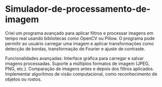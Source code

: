 # Simulador-de-processamento-de-imagem

Criei um programa avançado para aplicar filtros e processar imagens em tempo real usando bibliotecas como OpenCV ou Pillow. O programa pode permitir ao usuário carregar uma imagem e aplicar transformações como detecção de bordas, transformação de Fourier e ajuste de contraste.

Funcionalidades avançadas:
Interface gráfica para carregar e salvar imagens processadas.
Suporte a múltiplos formatos de imagem (JPEG, PNG, etc.).
Comparação de imagens antes e depois dos filtros aplicados.
Implementar algoritmos de visão computacional, como reconhecimento de objetos ou rostos.
